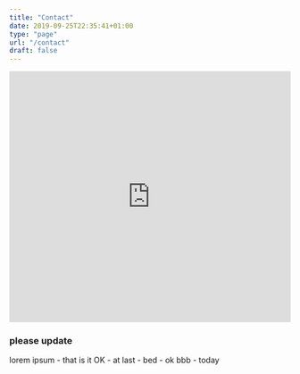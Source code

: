 ```yaml
---
title: "Contact"
date: 2019-09-25T22:35:41+01:00
type: "page"
url: "/contact"
draft: false
---
```


<iframe src="https://www.google.com/maps/embed?pb=!1m18!1m12!1m3!1d2311.4126114350647!2d-5.932270884367962!3d54.59672348026005!2m3!1f0!2f0!3f0!3m2!1i1024!2i768!4f13.1!3m3!1m2!1s0x486108562c8242a1%3A0xa923f9ba0ada408!2sBelfast%20City%20Hall!5e0!3m2!1sen!2sus!4v1569447839534!5m2!1sen!2sus" width="100%" height="450" frameborder="0" style="border:0;" allowfullscreen=""></iframe>

### please update
lorem ipsum - that is it OK - at last - bed - ok bbb - today
